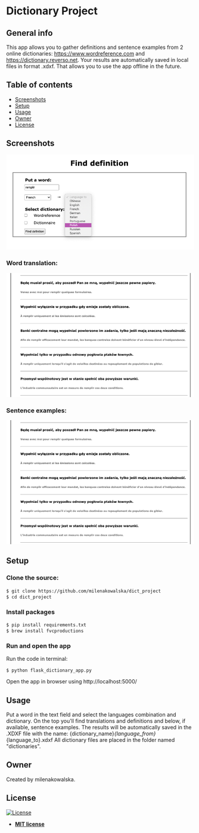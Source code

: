 # Dictionary Project

## General info
This app allows you to gather definitions and sentence examples from 2 online dictionaries: https://www.wordreference.com and https://dictionary.reverso.net. Your results are automatically saved in local files in format .xdxf. That allows you to use the app offline in the future.

## Table of contents
* [Screenshots](#screenshots)
* [Setup](#setup)
* [Usage](#usage)
* [Owner](#owner)
* [License](#license)

## Screenshots
![Screenshot1](./img/Screenshot1.png)
### Word translation:
![Screenshot2](./img/Screenshot3.png)
### Sentence examples:
![Screenshot2](./img/Screenshot3.png)

## Setup
### Clone the source:

```shell
$ git clone https://github.com/milenakowalska/dict_project
$ cd dict_project
```
### Install packages

```shell
$ pip install requirements.txt
$ brew install fvcproductions
```
### Run and open the app

Run the code in terminal:

```shell
$ python flask_dictionary_app.py
```

Open the app in browser using http://localhost:5000/

## Usage
Put a word in the text field and select the languages combination and dictionary.
On the top you'll find translations and definitions and below, if available, sentence examples. 
The results will be automatically saved in the .XDXF file with the name: 
{dictionary_name}_{language_from}_{language_to}.xdxf
All dictionary files are placed in the folder named "dictionaries".

## Owner
Created by milenakowalska.

## License
[![License](http://img.shields.io/:license-mit-blue.svg?style=flat-square)](http://badges.mit-license.org)

- **[MIT license](http://opensource.org/licenses/mit-license.php)**